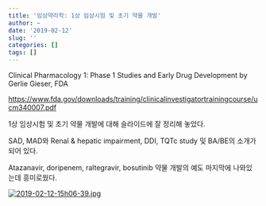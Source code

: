 ```yaml
---
title: '임상약리학: 1상 임상시험 및 초기 약물 개발'
author: ~
date: '2019-02-12'
slug: ''
categories: []
tags: []
---
```



Clinical Pharmacology 1: Phase 1 Studies and Early Drug Development by Gerlie Gieser, FDA

<https://www.fda.gov/downloads/training/clinicalinvestigatortrainingcourse/ucm340007.pdf>

1상 임상시험 및 초기 약물 개발에 대해 슬라이드에 잘 정리해 놓았다. 

SAD, MAD와 Renal & hepatic impairment, DDI, TQTc study 및 BA/BE의 소개가 되어 있다.

Atazanavir, doripenem, raltegravir, bosutinib 약물 개발의 예도 마지막에 나와있는데 흥미로웠다.

[![2019-02-12-15h06-39.jpg](https://i.postimg.cc/xjbZ2ZdL/2019-02-12-15h06-39.jpg)](https://postimg.cc/6TtcVYnQ)
